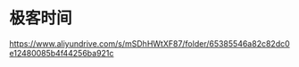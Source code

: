 # 极客时间

https://www.aliyundrive.com/s/mSDhHWtXF87/folder/65385546a82c82dc0e12480085b4f44256ba921c



